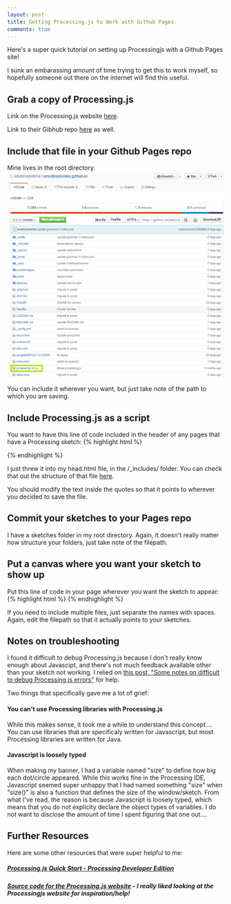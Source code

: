 ```yaml
---
layout: post
title: Getting Processing.js to Work with Github Pages
comments: true
---
```


Here's a super quick tutorial on setting up Processingjs with a Github Pages site!


I sunk an embarassing amount of time trying to get this to work myself, so hopefully someone out there on the internet will find this useful.

<!--more-->

## Grab a copy of Processing.js

Link on the Processing.js website [here](http://processingjs.org/download/).

Link to their Gibhub repo [here](https://github.com/processing-js/processing-js/) as well.


## Include that file in your Github Pages repo
Mine lives in the root directory.
![Root directory of my Github](/assets/images/pjs1.png)

You can include it wherever you want, but just take note of the path to which you are saving.


## Include Processing.js as a script
You want to have this line of code included in the header of any pages that have a Processing sketch:
{% highlight html %}
<script src="/processing.min.js" type="text/javascript"></script>
{% endhighlight %}

I just threw it into my head.html file, in the /_includes/ folder. You can check that out the structure of that file [here](https://github.com/emelinemeline/emelinemeline.github.io/blob/master/_includes/head.html).

You should modify the text inside the quotes so that it points to wherever you decided to save the file.

## Commit your sketches to your Pages repo
I have a sketches folder in my root directory. Again, it doesn't really matter how structure your folders, just take note of the filepath.


## Put a canvas where you want your sketch to show up
Put this line of code in your page wherever you want the sketch to appear:
{% highlight html %}
<canvas data-processing-sources="/sketches/example/example.pde"></canvas>
{% endhighlight %}

If you need to include multiple files, just separate the names with spaces. Again, edit the filepath so that it actually points to your sketches.


## Notes on troubleshooting
I found it difficult to debug Processing.js because I don't really know enough about Javascipt, and there's not much feedback available other than your sketch not working.
I relied on [this post, "Some notes on difficult to debug Processing.js errors"](http://go.yuri.at/some-notes-on-difficult-to-debug-processing-js-errors/) for help.


Two things that specifically gave me a lot of grief:

#### You can't use Processing libraries with Processing.js
While this makes sense, it took me a while to understand this concept.... You can use libraries that are specificaly written for Javascript, but most Processing libraries are written for Java.


#### Javascript is loosely typed
When making my banner, I had a variable named "size" to define how big each dot/circle appeared. While this works fine in the Processing IDE, Javascript seemed super unhappy
 that I had named something "size" when "size()" is also a function that defines the size of the window/sketch. From what I've read, the reason is because Javascript is loosely typed, 
 which means that you do not explicity declare the object types of variables. I do not want to disclose the amount of time I spent figuring that one out....

 
## Further Resources
Here are some other resources that were super helpful to me:

##### [Processing.js Quick Start - Processing Developer Edition](http://processingjs.org/articles/p5QuickStart.html)

##### [Source code for the Processing.js website](websitehttps://github.com/processing-js/processing-js.github.io) - I really liked looking at the Processingjs website for inspiration/help!